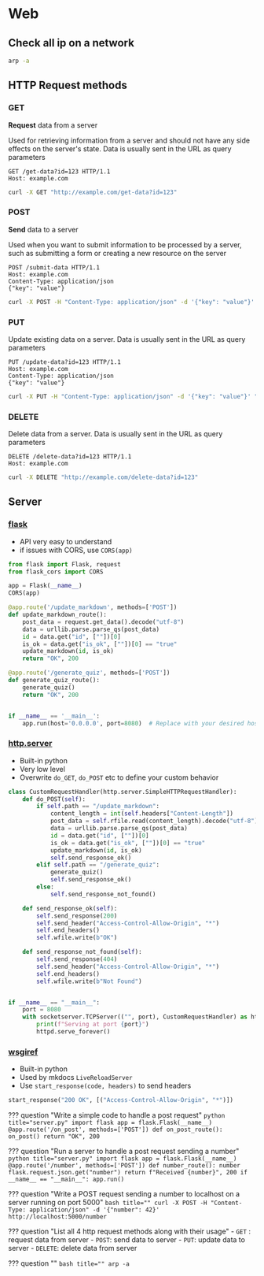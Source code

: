 # Web

## Check all ip on a network
```bash title=""
arp -a
```

## HTTP Request methods

### GET
**Request** data from a server

Used for retrieving information from a server and should not have any side effects on the server's state. Data is usually sent in the URL as query parameters

```http
GET /get-data?id=123 HTTP/1.1
Host: example.com
```
```bash title=""
curl -X GET "http://example.com/get-data?id=123"
```

### POST
**Send** data to a server

Used when you want to submit information to be processed by a server, such as submitting a form or creating a new resource on the server

```http
POST /submit-data HTTP/1.1
Host: example.com
Content-Type: application/json
{"key": "value"}
```
```bash title=""
curl -X POST -H "Content-Type: application/json" -d '{"key": "value"}' "http://example.com/submit-data"
```

### PUT
Update existing data on a server. Data is usually sent in the URL as query parameters

```http title=""
PUT /update-data?id=123 HTTP/1.1
Host: example.com
Content-Type: application/json
{"key": "value"}
```
```bash title=""
curl -X PUT -H "Content-Type: application/json" -d '{"key": "value"}' "http://example.com/update-data?id=123"
```

### DELETE
Delete data from a server. Data is usually sent in the URL as query parameters

```http title=""
DELETE /delete-data?id=123 HTTP/1.1
Host: example.com
```
```bash title=""
curl -X DELETE "http://example.com/delete-data?id=123"
```


## Server

### [flask](https://flask.palletsprojects.com/en/3.0.x/)

- API very easy to understand
- if issues with CORS, use `CORS(app)`

```python
from flask import Flask, request
from flask_cors import CORS

app = Flask(__name__)
CORS(app)

@app.route('/update_markdown', methods=['POST'])
def update_markdown_route():
    post_data = request.get_data().decode("utf-8")
    data = urllib.parse.parse_qs(post_data)
    id = data.get("id", [""])[0]
    is_ok = data.get("is_ok", [""])[0] == "true"
    update_markdown(id, is_ok)
    return "OK", 200

@app.route('/generate_quiz', methods=['POST'])
def generate_quiz_route():
    generate_quiz()
    return "OK", 200


if __name__ == '__main__':
    app.run(host='0.0.0.0', port=8080)  # Replace with your desired host and port

```

### [http.server](https://docs.python.org/3/library/http.server.html)

- Built-in python
- Very low level
- Overwrite `do_GET`, `do_POST` etc to define your custom behavior

```python
class CustomRequestHandler(http.server.SimpleHTTPRequestHandler):
    def do_POST(self):
        if self.path == "/update_markdown":
            content_length = int(self.headers["Content-Length"])
            post_data = self.rfile.read(content_length).decode("utf-8")
            data = urllib.parse.parse_qs(post_data)
            id = data.get("id", [""])[0]
            is_ok = data.get("is_ok", [""])[0] == "true"
            update_markdown(id, is_ok)
            self.send_response_ok()
        elif self.path == "/generate_quiz":
            generate_quiz()
            self.send_response_ok()
        else:
            self.send_response_not_found()

    def send_response_ok(self):
        self.send_response(200)
        self.send_header("Access-Control-Allow-Origin", "*")
        self.end_headers()
        self.wfile.write(b"OK")

    def send_response_not_found(self):
        self.send_response(404)
        self.send_header("Access-Control-Allow-Origin", "*")
        self.end_headers()
        self.wfile.write(b"Not Found")


if __name__ == "__main__":
    port = 8080
    with socketserver.TCPServer(("", port), CustomRequestHandler) as httpd:
        print(f"Serving at port {port}")
        httpd.serve_forever()

```

### [wsgiref](https://docs.python.org/3/library/wsgiref.html)

- Built-in python
- Used by mkdocs `LiveReloadServer`
- Use `start_response(code, headers)` to send headers

```python
start_response("200 OK", [("Access-Control-Allow-Origin", "*")])
```

??? question "Write a simple code to handle a post request"
    ```python title="server.py"
    import flask
    app = flask.Flask(__name__)
    @app.route('/on_post', methods=['POST'])
    def on_post_route():
        on_post()
        return "OK", 200
    ```

??? question "Run a server to handle a post request sending a number"
    ```python title="server.py"
    import flask
    app = flask.Flask(__name__)
    @app.route('/number', methods=['POST'])
    def number_route():
        number flask.request.json.get("number")
        return f"Received {number}", 200
    if __name__ == "__main__":
        app.run()
    ```

??? question "Write a POST request sending a number to localhost on a server running on port 5000"
    ```bash title=""
    curl -X POST -H "Content-Type: application/json" -d '{"number": 42}' http://localhost:5000/number
    ```

??? question "List all 4 http request methods along with their usage"
    - `GET` : request data from server
    - `POST`: send data to server
    - `PUT`: update data to server
    - `DELETE`: delete data from server

??? question ""
    ```bash title=""
    arp -a
    ```
